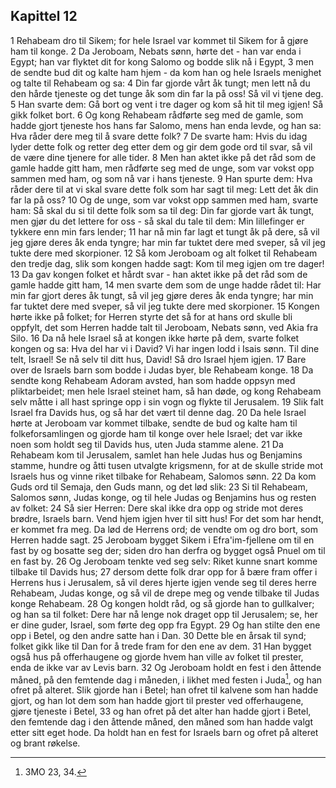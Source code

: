 ## Kapittel 12

1 Rehabeam dro til Sikem; for hele Israel var kommet til Sikem for å gjøre ham til konge.
2 Da Jeroboam, Nebats sønn, hørte det - han var enda i Egypt; han var flyktet dit for kong Salomo og bodde slik nå i Egypt,
3 men de sendte bud dit og kalte ham hjem - da kom han og hele Israels menighet og talte til Rehabeam og sa:
4 Din far gjorde vårt åk tungt; men lett nå du den hårde tjeneste og det tunge åk som din far la på oss! Så vil vi tjene deg.
5 Han svarte dem: Gå bort og vent i tre dager og kom så hit til meg igjen! Så gikk folket bort.
6 Og kong Rehabeam rådførte seg med de gamle, som hadde gjort tjeneste hos hans far Salomo, mens han enda levde, og han sa: Hva råder dere meg til å svare dette folk?
7 De svarte ham: Hvis du idag lyder dette folk og retter deg etter dem og gir dem gode ord til svar, så vil de være dine tjenere for alle tider.
8 Men han aktet ikke på det råd som de gamle hadde gitt ham, men rådførte seg med de unge, som var vokst opp sammen med ham, og som nå var i hans tjeneste.
9 Han spurte dem: Hva råder dere til at vi skal svare dette folk som har sagt til meg: Lett det åk din far la på oss?
10 Og de unge, som var vokst opp sammen med ham, svarte ham: Så skal du si til dette folk som sa til deg: Din far gjorde vart åk tungt, men gjør du det lettere for oss - så skal du tale til dem: Min lillefinger er tykkere enn min fars lender;
11 har nå min far lagt et tungt åk på dere, så vil jeg gjøre deres åk enda tyngre; har min far tuktet dere med sveper, så vil jeg tukte dere med skorpioner.
12 Så kom Jeroboam og alt folket til Rehabeam den tredje dag, slik som kongen hadde sagt: Kom til meg igjen om tre dager!
13 Da gav kongen folket et hårdt svar - han aktet ikke på det råd som de gamle hadde gitt ham,
14 men svarte dem som de unge hadde rådet til: Har min far gjort deres åk tungt, så vil jeg gjøre deres åk enda tyngre; har min far tuktet dere med sveper, så vil jeg tukte dere med skorpioner.
15 Kongen hørte ikke på folket; for Herren styrte det så for at hans ord skulle bli oppfylt, det som Herren hadde talt til Jeroboam, Nebats sønn, ved Akia fra Silo.
16 Da nå hele Israel så at kongen ikke hørte på dem, svarte folket kongen og sa: Hva del har vi i David? Vi har ingen lodd i Isais sønn. Til dine telt, Israel! Se nå selv til ditt hus, David! Så dro Israel hjem igjen.
17 Bare over de Israels barn som bodde i Judas byer, ble Rehabeam konge.
18 Da sendte kong Rehabeam Adoram avsted, han som hadde oppsyn med pliktarbeidet; men hele Israel steinet ham, så han døde, og kong Rehabeam selv måtte i all hast springe opp i sin vogn og flykte til Jerusalem.
19 Slik falt Israel fra Davids hus, og så har det vært til denne dag.
20 Da hele Israel hørte at Jeroboam var kommet tilbake, sendte de bud og kalte ham til folkeforsamlingen og gjorde ham til konge over hele Israel; det var ikke noen som holdt seg til Davids hus, uten Juda stamme alene.
21 Da Rehabeam kom til Jerusalem, samlet han hele Judas hus og Benjamins stamme, hundre og åtti tusen utvalgte krigsmenn, for at de skulle stride mot Israels hus og vinne riket tilbake for Rehabeam, Salomos sønn.
22 Da kom Guds ord til Semaja, den Guds mann, og det lød slik:
23 Si til Rehabeam, Salomos sønn, Judas konge, og til hele Judas og Benjamins hus og resten av folket:
24 Så sier Herren: Dere skal ikke dra opp og stride mot deres brødre, Israels barn. Vend hjem igjen hver til sitt hus! For det som har hendt, er kommet fra meg. Da lød de Herrens ord; de vendte om og dro bort, som Herren hadde sagt.
25 Jeroboam bygget Sikem i Efra'im-fjellene om til en fast by og bosatte seg der; siden dro han derfra og bygget også Pnuel om til en fast by.
26 Og Jeroboam tenkte ved seg selv: Riket kunne snart komme tilbake til Davids hus;
27 dersom dette folk drar opp for å bære fram offer i Herrens hus i Jerusalem, så vil deres hjerte igjen vende seg til deres herre Rehabeam, Judas konge, og så vil de drepe meg og vende tilbake til Judas konge Rehabeam.
28 Og kongen holdt råd, og så gjorde han to gullkalver; og han sa til folket: Dere har nå lenge nok draget opp til Jerusalem; se, her er dine guder, Israel, som førte deg opp fra Egypt.
29 Og han stilte den ene opp i Betel, og den andre satte han i Dan.
30 Dette ble en årsak til synd; folket gikk like til Dan for å trede fram for den ene av dem.
31 Han bygget også hus på offerhaugene og gjorde hvem han ville av folket til prester, enda de ikke var av Levis barn.
32 Og Jeroboam holdt en fest i den åttende måned, på den femtende dag i måneden, i likhet med festen i Juda[^1], og han ofret på alteret. Slik gjorde han i Betel; han ofret til kalvene som han hadde gjort, og han lot dem som han hadde gjort til prester ved offerhaugene, gjøre tjeneste i Betel,
33 og han ofret på det alter han hadde gjort i Betel, den femtende dag i den åttende måned, den måned som han hadde valgt etter sitt eget hode. Da holdt han en fest for Israels barn og ofret på alteret og brant røkelse.

[^1]:  3MO 23, 34.
